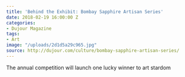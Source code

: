 ```yaml
---
title: 'Behind the Exhibit: Bombay Sapphire Artisan Series'
date: 2018-02-19 16:00:00 Z
categories:
- Dujour Magazine
tags:
- Art
image: "/uploads/2d1d5a29c965.jpg"
source: http://dujour.com/culture/bombay-sapphire-artisan-series/
---
```


The annual competition will launch one lucky winner to art stardom